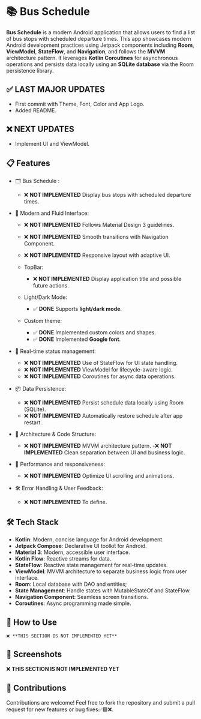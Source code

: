 # 📚 **Bus Schedule**
**Bus Schedule** is a modern Android application that allows users to find a list of bus stops with scheduled departure times. This app showcases modern Android development practices using Jetpack components including **Room**, **ViewModel**, **StateFlow**, and **Navigation**, and follows the **MVVM** architecture pattern. It leverages **Kotlin Coroutines** for asynchronous operations and persists data locally using an **SQLite database** via the Room persistence library.

## ✅ **LAST MAJOR UPDATES**

   - First commit with Theme, Font, Color and App Logo.
   - Added README.
      
## ❌ **NEXT UPDATES**

   - Implement UI and ViewModel.

## 📋 **Features**

   - 🗂 Bus Schedule :

      - ❌ **NOT IMPLEMENTED** Display bus stops with scheduled departure times.

   - 🎨 Modern and Fluid Interface:

      - ❌ **NOT IMPLEMENTED** Follows Material Design 3 guidelines.
      - ❌ **NOT IMPLEMENTED** Smooth transitions with Navigation Component.
      - ❌ **NOT IMPLEMENTED** Responsive layout with adaptive UI.

      - TopBar:
         - ❌ **NOT IMPLEMENTED** Display application title and possible future actions.

      - Light/Dark Mode:
         - ✅ **DONE** Supports **light/dark mode**.

      - Custom theme:
         - ✅ **DONE** Implemented custom colors and shapes.
         - ✅ **DONE** Implemented **Google font**.

   - 🔄 Real-time status management:

      - ❌ **NOT IMPLEMENTED** Use of StateFlow for UI state handling.
      - ❌ **NOT IMPLEMENTED** ViewModel for lifecycle-aware logic.
      - ❌ **NOT IMPLEMENTED** Coroutines for async data operations.

   - 📦 Data Persistence:

      - ❌ **NOT IMPLEMENTED** Persist schedule data locally using Room (SQLite).
      - ❌ **NOT IMPLEMENTED** Automatically restore schedule after app restart.

   - 🧠 Architecture & Code Structure:

      - ❌ **NOT IMPLEMENTED** MVVM architecture pattern.
      -❌ **NOT IMPLEMENTED** Clean separation between UI and business logic.

   - 🚀 Performance and responsiveness:
   
      - ❌ **NOT IMPLEMENTED** Optimize UI scrolling and animations.
      
   - 🛠 Error Handling & User Feedback:

      - ❌ **NOT IMPLEMENTED** To define.

## 🛠️ **Tech Stack**

   - **Kotlin**: Modern, concise language for Android development.
   - **Jetpack Compose**: Declarative UI toolkit for Android.
   - **Material 3**: Modern, accessible user interface.
   - **Kotlin Flow**: Reactive streams for data.
   - **StateFlow**: Reactive state management for real-time updates.
   - **ViewModel**: MVVM architecture to separate business logic from user interface.
   - **Room**: Local database with DAO and entities;
   - **State Management**: Handle states with MutableStateOf and StateFlow.
   - **Navigation Component**: Seamless screen transitions.
   - **Coroutines**: Async programming made simple.
   
## 🚀 **How to Use**
   
    ❌ **THIS SECTION IS NOT IMPLEMENTED YET**

## 📸 **Screenshots**

   ❌ **THIS SECTION IS NOT IMPLEMENTED YET**

## 🤝 **Contributions**
Contributions are welcome! Feel free to fork the repository and submit a pull request for new features or bug fixes✅🟩❌.